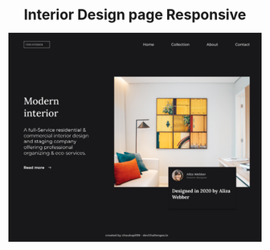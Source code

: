<!-- Please update value in the {}  -->

<h1 align="center">Interior Design page Responsive</h1>

![Screenshot](https://github.com/chaulagainkapil/interior-consultant/blob/main/consultant-interior.netlify.app_%20(1).png)
